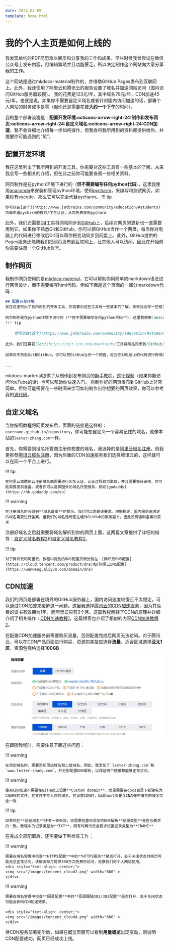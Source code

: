 ```yaml
---
date: 2024-04-05
template: home.html
---
```


# 我的个人主页是如何上线的
我发现单纯的PDF简历难以展示和分享我的工作和成果。早些时候我曾尝试在微信公众号上发布内容，但编辑繁琐并且功能匮乏，所以决定制作这个网站向大家分享我的工作。

<!-- more -->

这个网站是通过mkdocs-material制作的，并借助GitHub Pages发布到互联网上。此外，我还使用了阿里云和腾讯云的服务设置了域名并加速网站访问（国内访问GitHub服务器较慢）。 我的花费是123元/年，其中域名78元/年，CDN加速45元/年。也就是说，如果你不需要自定义域名或者针对国内访问加速的话，部署个人网站的财务成本是零（但你还是需要花费**大约一个下午**的时间）。

我的整个部署流程是：**配置开发环境:octicons-arrow-right-24:制作和发布网页:octicons-arrow-right-24:自定义域名:octicons-arrow-right-24:CDN加速**，我不会详细地介绍每一步如何操作，但我会将我所用到的资料都提供给你，并提醒你可能遇到的“坑”。

## 配置开发环境
我在这里列出了我所用到的开发工具，你需要对这些工具有一些基本的了解。未来我会写一些相关的介绍，但在此之前你可能要查阅一些相关资料。

网页制作是在python环境下进行的（**但不需要编写任何python代码**），这里我使用[anaconda](https://www.anaconda.com/download)来安装和管理python环境，使用[pycharm](https://www.jetbrains.com/pycharm/download/?section=windows)，来编写和测试网页。如果你有vscode，那么它可以完全代替pycharm。
!!! tip
    
    你可以在[这个](https://www.jetbrains.com/community/education/#students)页面申请pycharm的教师/学生认证，从而免费使用pycharm

此外，我们还需要[Git](https://git-scm.com/downloads)工具将网站同步到[GitHub](https://github.com/)上，后续对网页的更新也一直需要用到它。如果你不熟悉Git和GitHub，你可以把GitHub当作一个网盘，每当你对电脑上的代码进行修改后Git可以帮你把变动同步到网盘上。此外，GitHub提供的Pages服务还能帮我们把网页发布到互联网上，让其他人可以访问，因此在开始前你需要注册一个GitHub账号。

## 制作网页
我制作网页使用的是[mkdocs-material](https://squidfunk.github.io/mkdocs-material/)，它可以帮助你用简单的markdown语法进行网页设计，而不需要编写html代码，例如下面是这个页面的一部分markdown代码：

```markdown
## 配置开发环境
我在这里列出了我所用到的开发工具，你需要对这些工具有一些基本的了解。未来我会写一些相关的介绍，但在此之前你可能要查阅一些相关资料。

网页制作是在python环境下进行的（**但不需要编写任何python代码**），这里我使用[anaconda](https://www.anaconda.com/download)来安装和管理python环境，使用[pycharm](https://www.jetbrains.com/pycharm/download/?section=windows)，来编写和测试网页。如果你有vscode，那么它可以完全代替pycharm。
!!! tip
    
    你可以在[这个](https://www.jetbrains.com/community/education/#students)页面申请pycharm的教师/学生认证，从而免费使用pycharm

此外，我们还需要[Git](https://git-scm.com/downloads)工具将网站同步到[GitHub](https://github.com/)上，后续对网页的更新也一直需要用到它。

如果你不熟悉Git和GitHub，你可以把GitHub当作一个网盘，每当你对电脑上的代码进行修改后Git可以帮你把变动同步到网盘上。此外，GitHub提供的Pages服务还能帮我们把网页发布到互联网上，让其他人可以访问，因此在开始前你需要注册一个GitHub账号。

...
```

mkdocs-marterial提供了从制作到发布网页的[新手教程](https://squidfunk.github.io/mkdocs-material/getting-started/)，[这个视频](https://www.youtube.com/watch?v=Q-YA_dA8C20&ab_channel=JamesWillett)（如果你能访问YouTube的话）也可以帮助你快速入门。 将制作好的网页发布到GitHub上非常简单，但你可能需要花一些时间来学习如何制作出你想要的网页效果，你可以参考我的[源代码](https://github.com/daisymilo/lester-zhang/tree/main)。

## 自定义域名
当你按照教程将网页发布后，页面的链接是这样的：`username.github.io/repository`，你可能想自定义一个容易记住的域名，就像本站的`lester-zhang.com`一样。

首先，你需要到域名托管商注册你想要的域名，我选择的是[阿里云域名注册](https://wanwang.aliyun.com/domain/)，但我更推荐[腾讯云域名注册](https://dnspod.cloud.tencent.com/)，因为后面的CDN加速服务我们选择腾讯云的，这样就可以在同一个平台上进行。

!!! tip

    在阿里云或腾讯云注册域名都需要进行实名认证，认证过程较为繁琐，并且需要等待审核，你可能需要提前准备。或者你可以选择国外的域名托管服务，例如[godaddy](https://hk.godaddy.com/en)


!!! warning

    在注册域名时会碰到**域名备案**的提示，我们可以忽略该要求。根据规定，国内服务器绑定的域名需要进行备案，但我们的域名是绑定在境外GitHub的服务器上，因此没有强制备案的要求

注册好域名之后就需要将域名解析到你的网页上面，这两篇文章提供了详细的指导：[自定义域名教程2](https://blog.csdn.net/m0_47520749/article/details/124768135)和[自定义域名教程2](https://zhuanlan.zhihu.com/p/393050270)。

!!! tip

    对于腾讯云和阿里云，教程中提到的DNS配置页面分别在：[腾讯云DNS配置](https://cloud.tencent.com/product/dns)和[阿里云DNS配置](https://wanwang.aliyun.com/domain/dns)

## CDN加速
我们的网页是部署在境外的GitHub服务器上，国内访问速度较慢且不太稳定，可以通过CDN加速来缓解这一问题。这里我选择[腾讯云的CDN加速服务](https://cloud.tencent.com/product/cdn)，因为其免费的证书有效期为1年，而阿里云只有3个月。这篇教程解释了CDN的原理并详细介绍了相关操作：[CDN加速教程1](https://zhuanlan.zhihu.com/p/393779644)，这篇博客也介绍了相似的内容[CDN加速教程2](https://blog.csdn.net/m0_47520749/article/details/124768311)。

在配置CDN加速服务前需要购买流量，否则配置完成后网页无法访问。对于腾讯云，可以在CDN产品页面进行购买，资源包类型应选择**流量**，适合区域选择**亚太1区**，资源包规格选择**100GB**
<div style="text-align: center;">
<img src="/images/tencent_cloud1.png" width="500" >
</div>

在跟随教程时，需要注意下面这些问题：

!!! warning
    
    在添加域名时，需要添加顶级域名和二级域名，例如，我添加了`lester-zhang.com`和`www.lester-zhang.com`，并分别配置DNS解析，以保证两个链接都能够正常访问。

!!! warning

    使用CDN加速不需要在GitHub上设置**Custom domain**，而是需要在docs目录下新建名为CNAME的文件，在文件中写入你的域名。在设置CDN时，回源host需要与CNAME中填写的域名完全一致

!!! tip

    如果你在**验证域名**环节一直失败，你需要检查你添加的DNS解析**记录类型**是否与要求的一致。教程中的记录类型为**TXT**，而有时腾讯云会要求设置记录类型为**CNAME**


在完成全部配置后，还需要做下列检查工作：


!!! warning

    需要在域名管理中检查**HTTPS配置**中的**HTTPS服务**是否打开，处于关闭状态时网页可能无法正常访问。该服务每月提供300万次免费的访问，足够我们的个人网站使用。
    <div style="text-align: center;">
    <img src="/images/tencent_cloud2.png" width="600" >
    </div>

!!! warning

    需要在域名管理中检查**回源配置**中的**回源跟随301/302配置**是否打开，处于关闭状态可能会影响CDN加速效果。

    <div style="text-align: center;">
    <img src="/images/tencent_cloud4.png" width="600" >
    </div>

待CDN服务部署完毕后，如果在概览页面可以看到**用量概览**出现变动，则说明CDN配置成功，网页已经成功上线。


    
